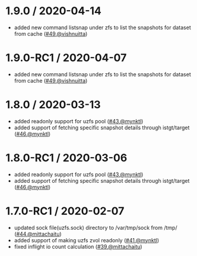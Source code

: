 1.9.0 / 2020-04-14
========================
* added new command listsnap under zfs to list the snapshots for dataset from cache ([#49](https://github.com/openebs/libcstor/pull/49),[@vishnuitta](https://github.com/vishnuitta))


1.9.0-RC1 / 2020-04-07
========================
* added new command listsnap under zfs to list the snapshots for dataset from cache ([#49](https://github.com/openebs/libcstor/pull/49),[@vishnuitta](https://github.com/vishnuitta))


1.8.0 / 2020-03-13
========================
* added readonly support for uzfs pool ([#43](https://github.com/openebs/libcstor/pull/43),[@mynktl](https://github.com/mynktl))
* added support of fetching specific snapshot details through istgt/target ([#46](https://github.com/openebs/libcstor/pull/46),[@mynktl](https://github.com/mynktl))


1.8.0-RC1 / 2020-03-06
========================
* added readonly support for uzfs pool ([#43](https://github.com/openebs/libcstor/pull/43),[@mynktl](https://github.com/mynktl))
* added support of fetching specific snapshot details through istgt/target ([#46](https://github.com/openebs/libcstor/pull/46),[@mynktl](https://github.com/mynktl))


1.7.0-RC1 / 2020-02-07
========================
* updated sock file(uzfs.sock) directory to /var/tmp/sock from /tmp/ ([#44](https://github.com/openebs/libcstor/pull/44),[@mittachaitu](https://github.com/mittachaitu))
* added support of making uzfs zvol readonly ([#41](https://github.com/openebs/libcstor/pull/41),[@mynktl](https://github.com/mynktl))
* fixed inflight io count calculation ([#39](https://github.com/openebs/libcstor/pull/39),[@mittachaitu](https://github.com/mittachaitu))
